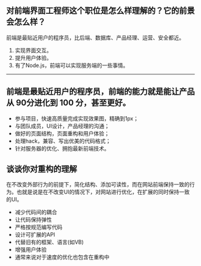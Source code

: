 ## 对前端界面工程师这个职位是怎么样理解的？它的前景会怎么样？
前端是最贴近用户的程序员，比后端、数据库、产品经理、运营、安全都近。

1. 实现界面交互。
2. 提升用户体验。
3. 有了Node.js，前端可以实现服务端的一些事情。


---



## 前端是最贴近用户的程序员，前端的能力就是能让产品从 90分进化到 100 分，甚至更好。

- 参与项目，快速高质量完成实现效果图，精确到1px；
- 与团队成员，UI设计，产品经理的沟通；
- 做好的页面结构，页面重构和用户体验；
- 处理hack，兼容、写出优美的代码格式；
- 针对服务器的优化、拥抱最新前端技术。

## 谈谈你对重构的理解

​	在不改变外部行为的前提下，简化结构、添加可读性，而在网站前端保持一致的行为。也就是说是在不改变UI的情况下，对网站进行优化，在扩展的同时保持一致的UI。

- 减少代码间的耦合
- 让代码保持弹性
- 严格按规范编写代码
- 设计可扩展的API
- 代替旧有的框架、语言(如VB)
- 增强用户体验
- 通常来说对于速度的优化也包含在重构中